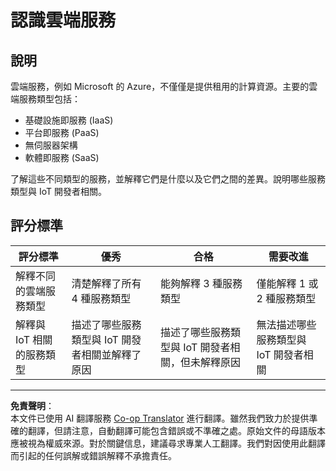 <!--
CO_OP_TRANSLATOR_METADATA:
{
  "original_hash": "bfd35499bd68d7d740242bfea784bbeb",
  "translation_date": "2025-08-26T22:59:16+00:00",
  "source_file": "2-farm/lessons/4-migrate-your-plant-to-the-cloud/assignment.md",
  "language_code": "mo"
}
-->
# 認識雲端服務

## 說明

雲端服務，例如 Microsoft 的 Azure，不僅僅是提供租用的計算資源。主要的雲端服務類型包括：

* 基礎設施即服務 (IaaS)
* 平台即服務 (PaaS)
* 無伺服器架構
* 軟體即服務 (SaaS)

了解這些不同類型的服務，並解釋它們是什麼以及它們之間的差異。說明哪些服務類型與 IoT 開發者相關。

## 評分標準

| 評分標準 | 優秀 | 合格 | 需要改進 |
| -------- | ---- | ---- | -------- |
| 解釋不同的雲端服務類型 | 清楚解釋了所有 4 種服務類型 | 能夠解釋 3 種服務類型 | 僅能解釋 1 或 2 種服務類型 |
| 解釋與 IoT 相關的服務類型 | 描述了哪些服務類型與 IoT 開發者相關並解釋了原因 | 描述了哪些服務類型與 IoT 開發者相關，但未解釋原因 | 無法描述哪些服務類型與 IoT 開發者相關 |

---

**免責聲明**：  
本文件已使用 AI 翻譯服務 [Co-op Translator](https://github.com/Azure/co-op-translator) 進行翻譯。雖然我們致力於提供準確的翻譯，但請注意，自動翻譯可能包含錯誤或不準確之處。原始文件的母語版本應被視為權威來源。對於關鍵信息，建議尋求專業人工翻譯。我們對因使用此翻譯而引起的任何誤解或錯誤解釋不承擔責任。